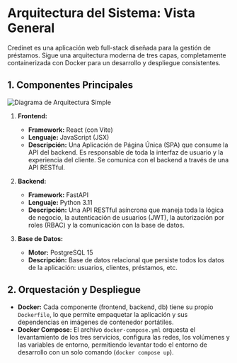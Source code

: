 # Arquitectura del Sistema: Vista General

Credinet es una aplicación web full-stack diseñada para la gestión de préstamos. Sigue una arquitectura moderna de tres capas, completamente containerizada con Docker para un desarrollo y despliegue consistentes.

## 1. Componentes Principales

![Diagrama de Arquitectura Simple](https://i.imgur.com/9yZ3B8r.png)

1.  **Frontend:**
    *   **Framework:** React (con Vite)
    *   **Lenguaje:** JavaScript (JSX)
    *   **Descripción:** Una Aplicación de Página Única (SPA) que consume la API del backend. Es responsable de toda la interfaz de usuario y la experiencia del cliente. Se comunica con el backend a través de una API RESTful.

2.  **Backend:**
    *   **Framework:** FastAPI
    *   **Lenguaje:** Python 3.11
    *   **Descripción:** Una API RESTful asíncrona que maneja toda la lógica de negocio, la autenticación de usuarios (JWT), la autorización por roles (RBAC) y la comunicación con la base de datos.

3.  **Base de Datos:**
    *   **Motor:** PostgreSQL 15
    *   **Descripción:** Base de datos relacional que persiste todos los datos de la aplicación: usuarios, clientes, préstamos, etc.

## 2. Orquestación y Despliegue

-   **Docker:** Cada componente (frontend, backend, db) tiene su propio `Dockerfile`, lo que permite empaquetar la aplicación y sus dependencias en imágenes de contenedor portátiles.
-   **Docker Compose:** El archivo `docker-compose.yml` orquesta el levantamiento de los tres servicios, configura las redes, los volúmenes y las variables de entorno, permitiendo levantar todo el entorno de desarrollo con un solo comando (`docker compose up`).
